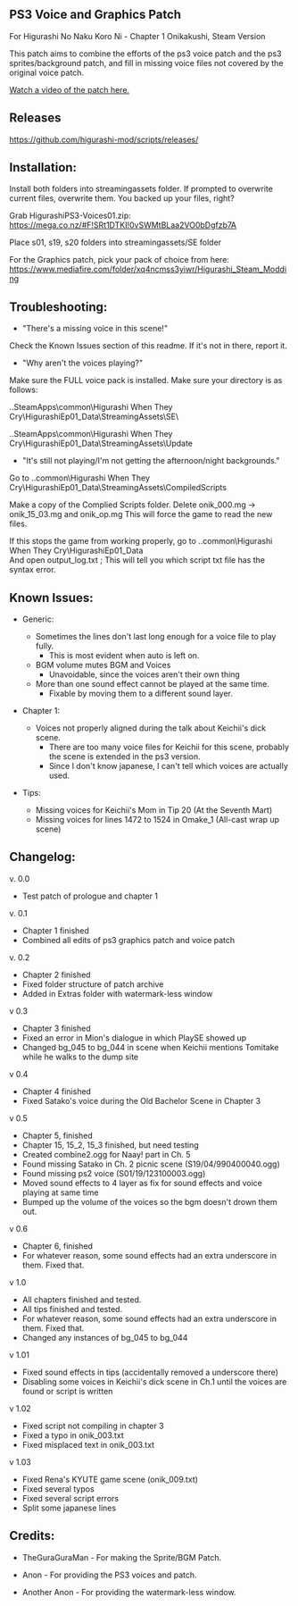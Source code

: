 PS3 Voice and Graphics Patch
-----------------------------------------------------------------------------------------
For Higurashi No Naku Koro Ni - Chapter 1 Onikakushi, Steam Version

This patch aims to combine the efforts of the ps3 voice patch and the ps3 sprites/background patch,
and fill in missing voice files not covered by the original voice patch.

[Watch a video of the patch here.](https://www.youtube.com/watch?v=kJjpLv1fg2M)

Releases
-----------------------------------------------------------------------------------------
https://github.com/higurashi-mod/scripts/releases/

Installation:
-----------------------------------------------------------------------------------------

Install both folders into streamingassets folder.
If prompted to overwrite current files, overwrite them.
You backed up your files, right?

Grab HigurashiPS3-Voices01.zip: https://mega.co.nz/#F!SRt1DTKI!0vSWMtBLaa2VO0bDgfzb7A

Place s01, s19, s20 folders into streamingassets/SE folder

For the Graphics patch, pick your pack of choice from here: https://www.mediafire.com/folder/xq4ncmss3yiwr/Higurashi_Steam_Modding

Troubleshooting:
-----------------------------------------------------------------------------------------
- "There's a missing voice in this scene!"

Check the Known Issues section of this readme.
If it's not in there, report it. 

- "Why aren't the voices playing?"

Make sure the FULL voice pack is installed.
Make sure your directory is as follows:

..SteamApps\common\Higurashi When They Cry\HigurashiEp01_Data\StreamingAssets\SE\

..SteamApps\common\Higurashi When They Cry\HigurashiEp01_Data\StreamingAssets\Update

- "It's still not playing/I'm not getting the afternoon/night backgrounds."

Go to ..common\Higurashi When They Cry\HigurashiEp01_Data\StreamingAssets\CompiledScripts

Make a copy of the Complied Scripts folder.
Delete onik_000.mg -> onik_15_03.mg and onik_op.mg
This will force the game to read the new files.

If this stops the game from working properly, go to
..common\Higurashi When They Cry\HigurashiEp01_Data\
And open output_log.txt ; This will tell you which script txt file has the syntax error.

Known Issues:
-----------------------------------------------------------------------------------------
- Generic:
  - Sometimes the lines don't last long enough for a voice file to play fully. 
    - This is most evident when auto is left on.
  - BGM volume mutes BGM and Voices
    - Unavoidable, since the voices aren't their own thing
  - More than one sound effect cannot be played at the same time. 
    - Fixable by moving them to a different sound layer.

- Chapter 1: 
  - Voices not properly aligned during the talk about Keichii's dick scene. 
    - There are too many voice files for Keichii for this scene, probably the scene is extended in the ps3 version.
    - Since I don't know japanese, I can't tell which voices are actually used.

- Tips: 
  - Missing voices for Keichii's Mom in Tip 20 (At the Seventh Mart)
  - Missing voices for lines 1472 to 1524 in Omake_1 (All-cast wrap up scene)

Changelog:
-----------------------------------------------------------------------------------------
v. 0.0
- Test patch of prologue and chapter 1

v. 0.1
- Chapter 1 finished
- Combined all edits of ps3 graphics patch and voice patch

v. 0.2
- Chapter 2 finished
- Fixed folder structure of patch archive
- Added in Extras folder with watermark-less window

v 0.3
- Chapter 3 finished
- Fixed an error in Mion's dialogue in which PlaySE showed up
- Changed bg_045 to bg_044 in scene when Keichii mentions Tomitake while he walks to the dump site

v 0.4
- Chapter 4 finished
- Fixed Satako's voice during the Old Bachelor Scene in Chapter 3

v 0.5
- Chapter 5, finished
- Chapter 15, 15_2, 15_3 finished, but need testing
- Created combine2.ogg for Naay! part in Ch. 5
- Found missing Satako in Ch. 2 picnic scene (S19/04/990400040.ogg)
- Found missing ps2 voice (S01/19/123100003.ogg)
- Moved sound effects to 4 layer as fix for sound effects and voice playing at same time
- Bumped up the volume of the voices so the bgm doesn't drown them out.

v 0.6
- Chapter 6, finished
- For whatever reason, some sound effects had an extra underscore in them. Fixed that.

v 1.0
- All chapters finished and tested.
- All tips finished and tested.
- For whatever reason, some sound effects had an extra underscore in them. Fixed that.
- Changed any instances of bg_045 to bg_044

v 1.01
- Fixed sound effects in tips (accidentally removed a underscore there)
- Disabling some voices in Keichii's dick scene in Ch.1 until the voices are found or script is written

v 1.02
- Fixed script not compiling in chapter 3
- Fixed a typo in onik_003.txt
- Fixed misplaced text in onik_003.txt

v 1.03
- Fixed Rena's KYUTE game scene (onik_009.txt)
- Fixed several typos
- Fixed several script errors
- Split some japanese lines

Credits:
-----------------------------------------------------------------------------------------
- TheGuraGuraMan - For making the Sprite/BGM Patch.

- Anon - For providing the PS3 voices and patch.

- Another Anon - For providing the watermark-less window.

